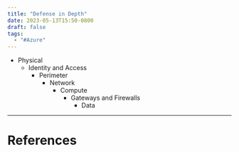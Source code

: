 ```yaml
---
title: "Defense in Depth"
date: 2023-05-13T15:50-0800
draft: false
tags: 
  - "#Azure"
---
```


- Physical 
    - Identity and Access
        - Perimeter
            - Network
                - Compute
                    - Gateways and Firewalls
                        - Data


---
# References
